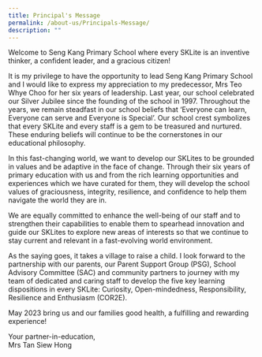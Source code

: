 ```yaml
---
title: Principal's Message
permalink: /about-us/Principals-Message/
description: ""
---
```

Welcome to Seng Kang Primary School where every SKLite is an inventive thinker, a confident leader, and a gracious citizen!

It is my privilege to have the opportunity to lead Seng Kang Primary School and I would like to express my appreciation to my predecessor, Mrs Teo Whye Choo for her six years of leadership. Last year, our school celebrated our Silver Jubilee since the founding of the school in 1997. Throughout the years, we remain steadfast in our school beliefs that ‘Everyone can learn, Everyone can serve and Everyone is Special’. Our school crest symbolizes that every SKLite and every staff is a gem to be treasured and nurtured. These enduring beliefs will continue to be the cornerstones in our educational philosophy.

In this fast-changing world, we want to develop our SKLites to be grounded in values and be adaptive in the face of change. Through their six years of primary education with us and from the rich learning opportunities and experiences which we have curated for them, they will develop the school values of graciousness, integrity, resilience, and confidence to help them navigate the world they are in.

We are equally committed to enhance the well-being of our staff and to strengthen their capabilities to enable them to spearhead innovation and guide our SKLites to explore new areas of interests so that we continue to stay current and relevant in a fast-evolving world environment.

As the saying goes, it takes a village to raise a child. I look forward to the partnership with our parents, our Parent Support Group (PSG), School Advisory Committee (SAC) and community partners to journey with my team of dedicated and caring staff to develop the five key learning dispositions in every SKLite: Curiosity, Open-mindedness, Responsibility, Resilience and Enthusiasm (COR2E).

May 2023 bring us and our families good health, a fulfilling and rewarding experience!

Your partner-in-education,<br>
Mrs Tan Siew Hong